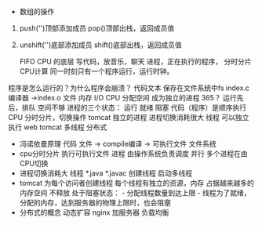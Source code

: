 - 数组的操作
1. push('')顶部添加成员 
   pop()顶部出栈，返回成员值
1. unshift('')底部添加成员
   shift()底部出栈，返回成员值

   FIFO
   CPU 的底层
   写代码，放音乐，聊天
   进程，正在执行的程序，   分时分片 
   CPU计算 同一时刻只有一个程序运行，运行时钟。
   
程序是怎么运行的？为什么程序会崩溃？
代码文本 保存在文件系统中fs 
index.c 编译器 ->index.o
文件 内存 I/O
CPU 分配空间 成为独立的进程 
365？ 
 运行先后，排队
 空间不够
 进程的三个状态：
 运行 就绪 阻塞
 代码（程序）是顺序执行
 CPU 分时分片，切换操作
 tomcat 独立的进程
 进程切换消耗很大
 线程 可以独立执行
 web 
 tomcat 多线程
 分布式

 - 冯诺依曼原理
 代码 文件 -> compile编译 -> 可执行文件 文件系统
 - cpu分时分片
    执行可执行文件
    进程 由操作系统负责调度 
    并行 多个进程在由CPU切换
 - 进程切换消耗大 
    线程 
    *.java *.javac
    创建线程 启动多线程
 - tomcat 
    为每个访问者创建线程
    每个线程有独立的资源，内存
    占据越来越多的内存空间 不释放 处于阻塞状态：
        - 分配线程数量到达上限 
        - 线程为了就绪，分配的内存，达到服务器的物理上限时，也会阻塞
 - 分布式的概念
    动态扩容 nginx
    加服务器  负载均衡 

                
 
